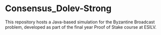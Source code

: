 # Consensus_Dolev-Strong

This repository hosts a Java-based simulation for the Byzantine Broadcast problem, developed as part of the final year Proof of Stake course at ESILV.
